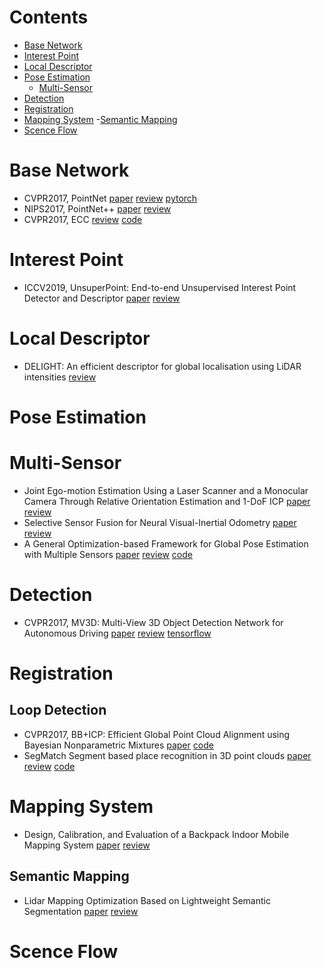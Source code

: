 # Contents
- [Base Network](#base-network)
- [Interest Point](#interest-point)
- [Local Descriptor](#local-descriptor)
- [Pose Estimation](#pose-estimation)
  - [Multi-Sensor](#multi-sensor)
- [Detection](#detection)
- [Registration](#registration)
- [Mapping System](#mapping-system)
  -[Semantic Mapping](#Semantic-Mapping)
- [Scence Flow](#scence-flow)

# Base Network
- CVPR2017, PointNet [paper](https://arxiv.org/pdf/1612.00593.pdf) [review](https://github.com/bin70/3D-Vision-Paper-Reading/issues/2) [pytorch](https://github.com/fxia22/pointnet.pytorch)
- NIPS2017, PointNet++ [paper](https://papers.nips.cc/paper/7095-pointnet-deep-hierarchical-feature-learning-on-point-sets-in-a-metric-space.pdf) [review](https://github.com/bin70/3D-Vision-Paper-Reading/issues/3) 
- CVPR2017, ECC [review](https://github.com/bin70/3D-Vision-Paper-Reading/issues/4) [code](https://github.com/mys007/ecc)

# Interest Point
- ICCV2019, UnsuperPoint: End-to-end Unsupervised Interest Point Detector and Descriptor [paper](https://arxiv.org/pdf/1907.04011.pdf) [review]()

# Local Descriptor
- DELIGHT: An efficient descriptor for global localisation using LiDAR intensities [review](http://blog.leanote.com/post/jinbin_tan@icloud.com/845884a33010)

# Pose Estimation
# Multi-Sensor
- Joint Ego-motion Estimation Using a Laser Scanner and a Monocular Camera Through Relative Orientation Estimation and 1-DoF ICP [paper](http://www.ipb.uni-bonn.de/wp-content/papercite-data/pdf/huang2018iros.pdf) [review](http://blog.leanote.com/post/jinbin_tan@icloud.com/Paper-Reading-Joint-Ego-motion-Estimation)
- Selective Sensor Fusion for Neural Visual-Inertial Odometry [paper](http://openaccess.thecvf.com/content_CVPR_2019/html/Chen_Selective_Sensor_Fusion_for_Neural_Visual-Inertial_Odometry_CVPR_2019_paper.html) [review](http://blog.leanote.com/post/jinbin_tan@icloud.com/%E5%9F%BA%E4%BA%8E%E6%B7%B1%E5%BA%A6%E5%AD%A6%E4%B9%A0%E7%9A%84%E5%8F%AF%E9%80%89%E6%8B%A9VIO)
- A General Optimization-based Framework for Global Pose Estimation with Multiple Sensors [paper]() [review](http://blog.leanote.com/post/jinbin_tan@icloud.com/dfb4fdf4e398) [code](https://github.com/HKUST-Aerial-Robotics/VINS-Fusion) 

# Detection
- CVPR2017, MV3D: Multi-View 3D Object Detection Network for Autonomous Driving [paper](https://arxiv.org/abs/1611.07759) [review](https://github.com/bin70/3D-Vision-Paper-Reading/issues/1) [tensorflow](https://github.com/leeyevi/MV3D_TF)

# Registration
## Loop Detection
- CVPR2017, BB+ICP: Efficient Global Point Cloud Alignment using Bayesian Nonparametric Mixtures [paper](http://openaccess.thecvf.com/content_cvpr_2017/papers/Straub_Efficient_Global_Point_CVPR_2017_paper.pdf) [code](https://github.com/jstraub/bbTrans)
- SegMatch Segment based place recognition in 3D point clouds [paper](https://www.researchgate.net/publication/318693876_SegMatch_Segment_based_place_recognition_in_3D_point_clouds) [review](http://blog.leanote.com/post/jinbin_tan@icloud.com/SegMatch) [code](https://github.com/ethz-asl/segmatch)


# Mapping System
- Design, Calibration, and Evaluation of a Backpack Indoor Mobile Mapping System [paper](https://www.mdpi.com/2072-4292/11/8/905/pdf-vor) [review](http://blog.leanote.com/post/jinbin_tan@icloud.com/2127337f63e5)
## Semantic Mapping
- Lidar Mapping Optimization Based on Lightweight Semantic Segmentation [paper](https://ieeexplore.ieee.org/stamp/stamp.jsp?tp=&arnumber=8723606) [review]()

# Scence Flow
